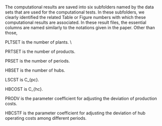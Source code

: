 The computational results are saved into six subfolders named by the data sets that are used for the computational tests.  In these subfolders, we clearly identified the related Table or Figure numbers with which these computational results are associated.  In these result files, the essential columns are named similarly to the notations given in the paper. Other than those,

PLTSET is the number of plants. \\

PRTSET is the number of products.

PRSET is the number of periods.

HBSET is the number of hubs.

LSCST is C_{pc}.

HBCOST is C_{hc}.

PRODV is the parameter coefficient for adjusting the deviation of production costs.

HBCSTF is the parameter coefficient for adjusting the deviation of hub operating costs among different periods.

